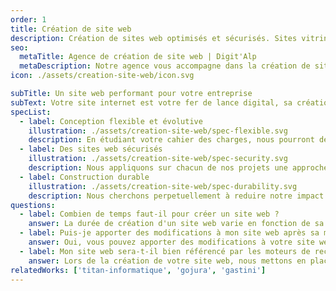 ```yaml
---
order: 1
title: Création de site web
description: Création de sites web optimisés et sécurisés. Sites vitrines, sites eco-conçus, multi-sites ou refontes et optimisations de sites web existants. Du design au développement nous proposons des solutions adaptés à vos besoins.
seo:
  metaTitle: Agence de création de site web | Digit'Alp
  metaDescription: Notre agence vous accompagne dans la création de sites web optimisés et sécurisés. Sites vitrines, sites eco-conçus, multi-sites ou refontes et optimisations de sites web existants.
icon: ./assets/creation-site-web/icon.svg

subTitle: Un site web performant pour votre entreprise
subText: Votre site internet est votre fer de lance digital, sa création demande de la rigueur et une attention aux moindre détails. Véritables artisans du web, nous réalisons depuis plus de 3 ans pour nos clients des sites web performants et impactants.
specList:
  - label: Conception flexible et évolutive
    illustration: ./assets/creation-site-web/spec-flexible.svg
    description: En étudiant votre cahier des charges, nous pourront définir ensemble les choix techniques pertinents pour votre projet.
  - label: Des sites web sécurisés
    illustration: ./assets/creation-site-web/spec-security.svg
    description: Nous appliquons sur chacun de nos projets une approche visant à protéger votre site web et ses données.
  - label: Construction durable
    illustration: ./assets/creation-site-web/spec-durability.svg
    description: Nous cherchons perpetuellement à reduire notre impact sans pour autant faire de compromis sur la qualité de notre travail.
questions:
  - label: Combien de temps faut-il pour créer un site web ?
    answer: La durée de création d'un site web varie en fonction de sa complexité et de vos besoins spécifiques. En général, un site web simple peut être créé en quelques semaines, tandis qu'un site plus complexe avec des fonctionnalités personnalisées peut prendre plusieurs mois. la fréquence des échanges sont également un paramùtre important à prendre en compte.
  - label: Puis-je apporter des modifications à mon site web après sa mise en ligne ?
    answer: Oui, vous pouvez apporter des modifications à votre site web après sa mise en ligne. Nous vous fournissons des instructions détaillées et, si nécessaire, une formation pour vous permettre de gérer facilement le contenu de votre site. Pour des modifications plus complexes, nous offrons également des services de maintenance et infogérance.
  - label: Mon site web sera-t-il bien référencé par les moteurs de recherche ?
    answer: Lors de la création de votre site web, nous mettons en place une structure technique optimisée pour le référencement naturel (sémentique HTML, accessibilité, design responsive, temps de chargement optimisé, ...). Pour aller plus loin en SEO, une stratégie de contenu ainsi qu'une stratégie de popularité (backlinks) peuvent être mises en place en complément pour accroître plus rapidement la notoriété de votre site web et son référencement.
relatedWorks: ['titan-informatique', 'gojura', 'gastini']
---
```

